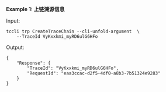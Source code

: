 **Example 1: 上链溯源信息**



Input: 

```
tccli trp CreateTraceChain --cli-unfold-argument  \
    --TraceId VyKxxkmi_myRD6ulG6HFo
```

Output: 
```
{
    "Response": {
        "TraceId": "VyKxxkmi_myRD6ulG6HFo",
        "RequestId": "eaa3ccac-d2f5-4df0-a8b3-7b51324e9283"
    }
}
```

